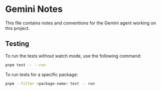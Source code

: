 # Gemini Notes

This file contains notes and conventions for the Gemini agent working on this project.

## Testing

To run the tests without watch mode, use the following command:

```sh
pnpm test -- --run
```

To run tests for a specific package:

```sh
pnpm --filter <package-name> test -- run
```
